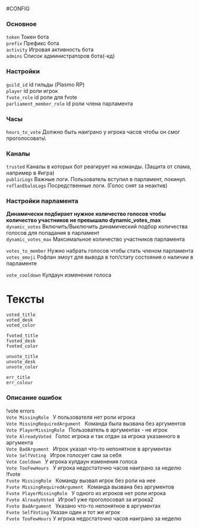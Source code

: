 
#CONFIG


### Основное

`token`	 						Токен бота\
`prefix`							Префикс бота\
`activity`						Игровая активность бота\
`admins`							Список администраторов бота(-кд)

### Настройки
`guild_id`						id гильды (Plasmo RP)\
`player` 							id роли игрок\
`fvote_role`						id роли для fvote\
`parliament_member_role`			id роли члена парламента


### Часы
`hours_to_vote`					Должно быть наиграно у игрока часов чтобы он смог проголосовать\


### Каналы
`trusted`						Каналы в которых бот реагирует на команды. (Защита от спама, например в #игра)\
`publicLogs`						Важные логи. Пользователь вступил в парламент, покинул.\
`roflanEbaloLogs`					Посредственные логи. (Голос снят за неактив)


### Настройки парламента
**Динамически подбирает нужное количество голосов чтобы количество участников не превышало dynamic_votes_max**\
`dynamic_votes`					Включить/Выключить динамический подбор количества голосов для попадания в парламент \
`dynamic_votes_max`				Максимальное количество участников парламента

`votes_to_member`					Нужно набрать голосов чтобы стать членом парламента \
`votes_emoji`						Рофлан эмоут для вывода в топ/стату состояния о наличии в парламенте


`vote_cooldown`					Кулдаун изменения голоса





# Тексты

`voted_title `  
`voted_desk `  
`voted_color `

`fvoted_title `  
`fvoted_desk `   
`fvoted_color `

`unvote_title `   
`unvote_desk `  
`unvote_color `


`err_title `  
`err_colour `

### Описание ошибок
!vote errors\
`Vote MissingRole `  			У пользователя нет роли игрока\
`Vote MissingRequiredArgument `	Команда была вызвана без аргументов\
`Vote PlayerMissingRole ` 		Пользователь в аргументах - не игрок\
`Vote AlreadyVoted ` 			Голос игрока и так отдан за игрока указанного в аргумента\
`Vote BadArgument ` 				Игрок указал что-то непонятное в аргументах\
`Vote SelfVoting ` 				Игрок голосует сам за себя\
`Vote Cooldown ` 				У игрока кулдаун изменения голоса\
`Vote TooFewHours ` 				У игрока недостаточно часов наиграно за неделю
!fvote  \
`Fvote MissingRole `				Команду вызвал игрок без роли на нее\
`Fvote MissingRequiredArgument `	Команда вызвана без аргументов\
`Fvote PlayerMissingRole `		У одного из игроков нет роли игрока\
`Fvote AlreadyVoted `			Игрок1 уже проголосовал за игрока2\
`Fvote BadArgument `				Указано что-то непонятное в аргументах \
`Fvote SelfVoting` 				Указан один и тот же игрок\
`Fvote TooFewHours`				У игрока недостаточно часов наиграно за неделю

